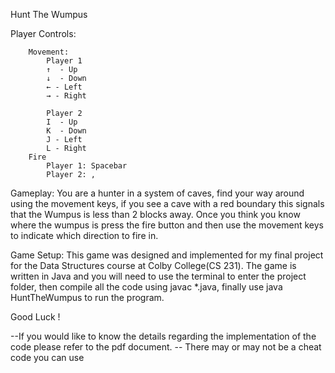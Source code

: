 Hunt The Wumpus 

Player Controls:

		Movement:
			Player 1
			↑  - Up
			↓  - Down
			← - Left 
			→ - Right
	
			Player 2
			I  - Up
			K  - Down
			J - Left 
			L - Right
		Fire
			Player 1: Spacebar 
			Player 2: , 

Gameplay:
	You are a hunter in a system of caves, find your way around using the movement keys, if you see a cave with a red boundary
this signals that the Wumpus is less than 2 blocks away. Once you think you know where the wumpus is press the fire button and then 
use the movement keys to indicate which direction to fire in.

Game Setup:
	This game was designed and implemented for my final project for the Data Structures course at Colby College(CS 231). 
	The game is written in Java and you will need to use the terminal to enter the project folder, then compile all the code 
	using javac *.java, finally use java HuntTheWumpus to run the program.

Good Luck ! 

--If you would like to know the details regarding the implementation of the code please refer to the pdf document.
	-- There may or may not be a cheat code you can use